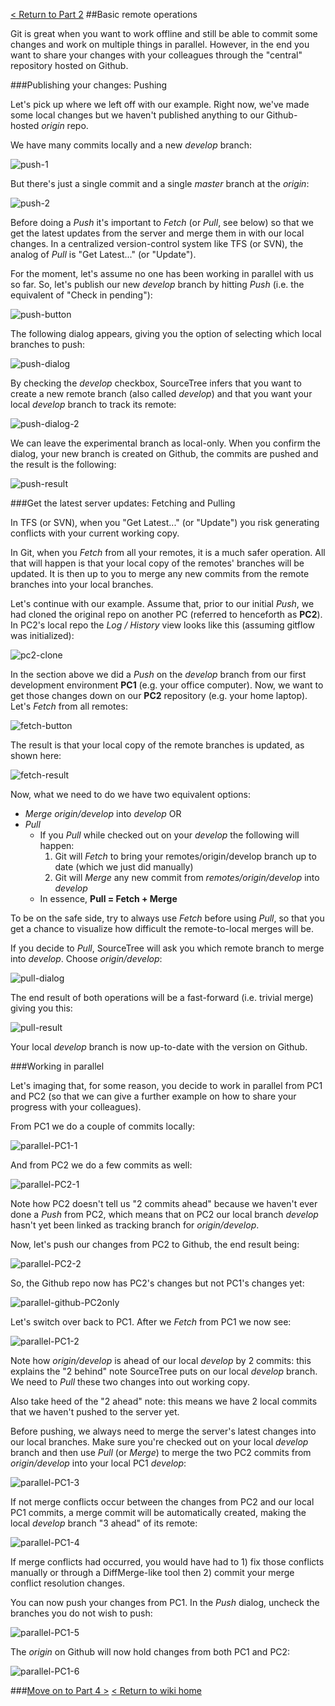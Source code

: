 [< Return to Part 2](https://github.com/GSoft-SharePoint/Dynamite/wiki/Git-step-by-step:-Part-2)
##Basic remote operations

Git is great when you want to work offline and still be able to commit some changes and work on multiple things in parallel. However, in the end you want to share your changes with your colleagues through the "central" repository hosted on Github.

###Publishing your changes: Pushing

Let's pick up where we left off with our example. Right now, we've made some local changes but we haven't published anything to our Github-hosted *origin* repo.

We have many commits locally and a new *develop* branch:

![push-1](http://i.imgur.com/Hxp4xkV.png)

But there's just a single commit and a single *master* branch at the *origin*:

![push-2](http://i.imgur.com/3KLvPOz.png)

Before doing a *Push* it's important to *Fetch* (or *Pull*, see below) so that we get the latest updates from the server and merge them in with our local changes. In a centralized version-control system like TFS (or SVN), the analog of *Pull* is "Get Latest..." (or "Update"). 

For the moment, let's assume no one has been working in parallel with us so far. So, let's publish our new *develop* branch by hitting *Push* (i.e. the equivalent of "Check in pending"):

![push-button](http://i.imgur.com/1vLDcPp.png)

The following dialog appears, giving you the option of selecting which local branches to push:

![push-dialog](http://i.imgur.com/YLACipX.png)

By checking the *develop* checkbox, SourceTree infers that you want to create a new remote branch (also called *develop*) and that you want your local *develop* branch to track its remote:

![push-dialog-2](http://i.imgur.com/6LZQTrW.png)

We can leave the experimental branch as local-only. When you confirm the dialog, your new branch is created on Github, the commits are pushed and the result is the following:

![push-result](http://i.imgur.com/j6FkAOC.png)

###Get the latest server updates: Fetching and Pulling

In TFS (or SVN), when you "Get Latest..." (or "Update") you risk generating conflicts with your current working copy.

In Git, when you *Fetch* from all your remotes, it is a much safer operation. All that will happen is that your local copy of the remotes' branches will be updated. It is then up to you to merge any new commits from the remote branches into your local branches.

Let's continue with our example. Assume that, prior to our initial *Push*, we had cloned the original repo on another PC (referred to henceforth as **PC2**). In PC2's local repo the *Log / History* view looks like this (assuming gitflow was initialized):

![pc2-clone](http://i.imgur.com/bHeskUn.png)

In the section above we did a *Push* on the *develop* branch from our first development environment **PC1** (e.g. your office computer). Now, we want to get those changes down on our **PC2** repository (e.g. your home laptop). Let's *Fetch* from all remotes:

![fetch-button](http://i.imgur.com/5HjWASO.png)

The result is that your local copy of the remote branches is updated, as shown here:

![fetch-result](http://i.imgur.com/TOdJ18T.png)

Now, what we need to do  we have two equivalent options:

* *Merge* *origin/develop* into *develop* OR
* *Pull*
    * If you *Pull* while checked out on your *develop* the following will happen:
        1. Git will *Fetch* to bring your remotes/origin/develop branch up to date (which we just did manually)
        2. Git will *Merge* any new commit from *remotes/origin/develop* into *develop*
    * In essence, **Pull = Fetch + Merge**

To be on the safe side, try to always use *Fetch* before using *Pull*, so that you get a chance to visualize how difficult the remote-to-local merges will be.

If you decide to *Pull*, SourceTree will ask you which remote branch to merge into *develop*. Choose *origin/develop*:

![pull-dialog](http://i.imgur.com/vDyqYK1.png)

The end result of both operations will be a fast-forward (i.e. trivial merge) giving you this:

![pull-result](http://i.imgur.com/isNyZlc.png)

Your local *develop* branch is now up-to-date with the version on Github.

###Working in parallel

Let's imaging that, for some reason, you decide to work in parallel from PC1 and PC2 (so that we can give a further example on how to share your progress with your colleagues).

From PC1 we do a couple of commits locally:

![parallel-PC1-1](http://i.imgur.com/aYzqERZ.png)

And from PC2 we do a few commits as well:

![parallel-PC2-1](http://i.imgur.com/gNeaDwc.png)

Note how PC2 doesn't tell us "2 commits ahead" because we haven't ever done a *Push* from PC2, which means that on PC2 our local branch *develop* hasn't yet been linked as tracking branch for *origin/develop*.

Now, let's push our changes from PC2 to Github, the end result being:

![parallel-PC2-2](http://i.imgur.com/2BAAltg.png)

So, the Github repo now has PC2's changes but not PC1's changes yet:

![parallel-github-PC2only](http://i.imgur.com/MTLO3FT.png)

Let's switch over back to PC1. After we *Fetch* from PC1 we now see:

![parallel-PC1-2](http://i.imgur.com/bI8X9y5.png)

Note how *origin/develop* is ahead of our local *develop* by 2 commits: this explains the "2 behind" note SourceTree puts on our local *develop* branch. We need to *Pull* these two changes into out working copy.

Also take heed of the "2 ahead" note: this means we have 2 local commits that we haven't pushed to the server yet.

Before pushing, we always need to merge the server's latest changes into our local branches. Make sure you're checked out on your local *develop* branch and then use *Pull* (or *Merge*) to merge the two PC2 commits from *origin/develop* into your local PC1 *develop*:

![parallel-PC1-3](http://i.imgur.com/3T4I0tI.png)

If not merge conflicts occur between the changes from PC2 and our local PC1 commits, a merge commit will be automatically created, making the local *develop* branch "3 ahead" of its remote:

![parallel-PC1-4](http://i.imgur.com/OiNec92.png)

If merge conflicts had occurred, you would have had to 1) fix those conflicts manually or through a DiffMerge-like tool then 2) commit your merge conflict resolution changes.

You can now push your changes from PC1. In the *Push* dialog, uncheck the branches you do not wish to push:

![parallel-PC1-5](http://i.imgur.com/903x7a4.png)

The *origin* on Github will now hold changes from both PC1 and PC2:

![parallel-PC1-6](http://i.imgur.com/7CSaRPl.png)






###[Move on to Part 4 >](https://github.com/GSoft-SharePoint/Dynamite/wiki/Git-step-by-step:-Part-4)
[< Return to wiki home](https://github.com/GSoft-SharePoint/Dynamite/wiki)